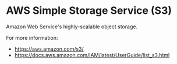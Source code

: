 # AWS Simple Storage Service (S3)

Amazon Web Service's highly-scalable object storage.

For more information:

* https://aws.amazon.com/s3/
* https://docs.aws.amazon.com/IAM/latest/UserGuide/list_s3.html
